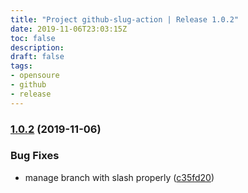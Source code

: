 ```yaml
---
title: "Project github-slug-action | Release 1.0.2"
date: 2019-11-06T23:03:15Z
toc: false
description: 
draft: false
tags:
- opensoure
- github
- release
---
```

### [1.0.2](http://github.com/rlespinasse/github-slug-action/compare/1.0.1...1.0.2) (2019-11-06)


### Bug Fixes

* manage branch with slash properly ([c35fd20](http://github.com/rlespinasse/github-slug-action/commit/c35fd2094f6f0cb6c4858cf6db020eedd535671d))



